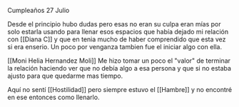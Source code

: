 Cumpleaños 27 Julio 

Desde el principio hubo dudas pero esas no eran su culpa eran mías por solo estarla usando para llenar esos espacios que había dejado mi relación con [[Diana C]] y que en tenia mucho de haber comprendido que esta vez si era enserio. Un poco por venganza tambien fue el iniciar algo con ella.

[[Moni Helia Hernandez Moli]] Me hizo tomar un poco el "valor" de terminar la relación haciendo ver que no debía algo a esa persona y que si no estaba ajusto para que quedarme mas tiempo.

Aquí no sentí [[Hostilidad]] pero siempre estuvo el [[Hambre]] y no encontré en ese entonces como llenarlo. 
 